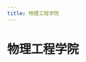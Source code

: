 ```yaml
---
title: 物理工程学院
---
```


# 物理工程学院

<!-- 用于限制高度 -->
<div class="catalog-display-container">
  <Catalog base="/EasyCollege/Physics/" />
</div>
